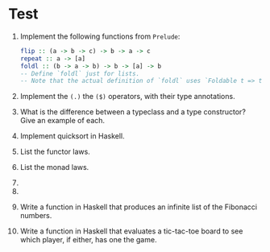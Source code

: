# Test

1. Implement the following functions from `Prelude`:

    ```hs
    flip :: (a -> b -> c) -> b -> a -> c
    repeat :: a -> [a]
    foldl :: (b -> a -> b) -> b -> [a] -> b
    -- Define `foldl` just for lists.
    -- Note that the actual definition of `foldl` uses `Foldable t => t a` instead of [a].
    ```
2. Implement the `(.)` the `($)` operators, with their type annotations.
3. What is the difference between a typeclass and a type constructor? Give an example of each.
4. Implement quicksort in Haskell.
5. List the functor laws.
6. List the monad laws.
7.
8.
9. Write a function in Haskell that produces an infinite list of the Fibonacci numbers.
10. Write a function in Haskell that evaluates a tic-tac-toe board to see which player, if either, has one the game.